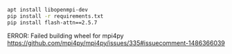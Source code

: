 ```bash
apt install libopenmpi-dev
pip install -r requirements.txt
pip install flash-attn==2.5.7
```

ERROR: Failed building wheel for mpi4py
https://github.com/mpi4py/mpi4py/issues/335#issuecomment-1486366039
